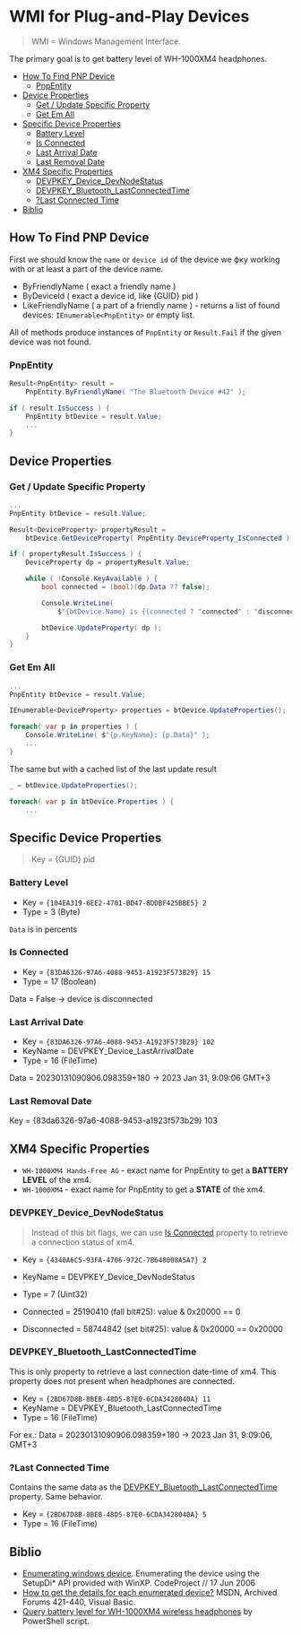 # WMI for Plug-and-Play Devices

> WMI = Windows Management Interface.

The primary goal is to get battery level of WH-1000XM4 headphones.

- [How To Find PNP Device](#how-to-find-pnp-device)
  - [PnpEntity](#pnpentity)
- [Device Properties](#device-properties)
  - [Get / Update Specific Property](#get--update-specific-property)
  - [Get Em All](#get-em-all)
- [Specific Device Properties](#specific-device-properties)
  - [Battery Level](#battery-level)
  - [Is Connected](#is-connected)
  - [Last Arrival Date](#last-arrival-date)
  - [Last Removal Date](#last-removal-date)
- [XM4 Specific Properties](#xm4-specific-properties)
  - [DEVPKEY\_Device\_DevNodeStatus](#devpkey_device_devnodestatus)
  - [DEVPKEY\_Bluetooth\_LastConnectedTime](#devpkey_bluetooth_lastconnectedtime)
  - [?Last Connected Time](#last-connected-time)
- [Biblio](#biblio)

## How To Find PNP Device

First we should know the `name` or `device id` of the device we фку working with or at least a part of the device name.

- ByFriendlyName ( exact a friendly name )
- ByDeviceId ( exact a device id, like {GUID} pid )
- LikeFriendlyName ( a part of a friendly name ) - returns a list of found devices: `IEnumerable<PnpEntity>` or empty list.

All of methods produce instances of `PnpEntity` or `Result.Fail` if the given device was not found.

### PnpEntity

```csharp
Result<PnpEntity> result =
    PnpEntity.ByFriendlyName( "The Bluetooth Device #42" );

if ( result.IsSuccess ) {
    PnpEntity btDevice = result.Value;
    ...
}
```

## Device Properties

### Get / Update Specific Property

```csharp
...
PnpEntity btDevice = result.Value;

Result<DeviceProperty> propertyResult =
    btDevice.GetDeviceProperty( PnpEntity.DeviceProperty_IsConnected );

if ( propertyResult.IsSuccess ) {
    DeviceProperty dp = propertyResult.Value;

    while ( !Console.KeyAvailable ) {
        bool connected = (bool)(dp.Data ?? false);

        Console.WriteLine(
            $"{btDevice.Name} is {(connected ? "connected" : "disconnected")}" );

        btDevice.UpdateProperty( dp );
    }    
}
```

### Get Em All

```csharp
...
PnpEntity btDevice = result.Value;

IEnumerable<DeviceProperty> properties = btDevice.UpdateProperties();

foreach( var p in properties ) {
    Console.WriteLine( $"{p.KeyName}: {p.Data}" );
    ...
}
```

The same but with a cached list of the last update result

```csharp
_ = btDevice.UpdateProperties();

foreach( var p in btDevice.Properties ) {
    ...
```

## Specific Device Properties

> Key = {GUID} pid

### Battery Level

- Key = `{104EA319-6EE2-4701-BD47-8DDBF425BBE5} 2`
- Type = 3 (Byte)

`Data` is in percents

### Is Connected

- Key = `{83DA6326-97A6-4088-9453-A1923F573B29} 15`
- Type = 17 (Boolean)

Data = False → device is disconnected

### Last Arrival Date

- Key = `{83DA6326-97A6-4088-9453-A1923F573B29} 102`
- KeyName = DEVPKEY_Device_LastArrivalDate
- Type = 16 (FileTime)

Data = 20230131090906.098359+180 → 2023 Jan 31, 9:09:06 GMT+3

### Last Removal Date

Key = {83da6326-97a6-4088-9453-a1923f573b29} 103

## XM4 Specific Properties

- `WH-1000XM4 Hands-Free AG` - exact name for PnpEntity to get a **BATTERY LEVEL** of the xm4.
- `WH-1000XM4` - exact name for PnpEntity to get a **STATE** of the xm4.

### DEVPKEY_Device_DevNodeStatus

> Instead of this bit flags, we can use [Is Connected](#is-connected) property to retrieve a connection status of xm4.

- Key = `{4340A6C5-93FA-4706-972C-7B648008A5A7} 2`
- KeyName = DEVPKEY_Device_DevNodeStatus
- Type = 7 (Uint32)

- Connected = 25190410 (fall bit#25): value & 0x20000 == 0
- Disconnected = 58744842 (set bit#25): value & 0x20000 == 0x20000

### DEVPKEY_Bluetooth_LastConnectedTime

This is only property to retrieve a last connection date-time of xm4. This property does not present when headphones are connected.

- Key = `{2BD67D8B-8BEB-48D5-87E0-6CDA3428040A} 11`
- KeyName = DEVPKEY_Bluetooth_LastConnectedTime
- Type = 16 (FileTime)

For ex.: Data = 20230131090906.098359+180 → 2023 Jan 31, 9:09:06, GMT+3

### ?Last Connected Time

Contains the same data as the [DEVPKEY_Bluetooth_LastConnectedTime](#devpkey_bluetooth_lastconnectedtime) property. Same behavior.

- Key = `{2BD67D8B-8BEB-48D5-87E0-6CDA3428040A} 5`
- Type = 16 (FileTime)

## Biblio

- [Enumerating windows device](https://www.codeproject.com/articles/14412/enumerating-windows-device). Enumerating the device using the SetupDi* API provided with WinXP. CodeProject // 17 Jun 2006
- [How to get the details for each enumerated device?](https://social.msdn.microsoft.com/Forums/en-US/65086709-cee8-4efa-a794-b32979abb0ea/how-to-get-the-details-for-each-enumerated-device?forum=vbgeneral) MSDN, Archived Forums 421-440, Visual Basic.
- [Query battery level for WH-1000XM4 wireless headphones](https://gist.github.com/nikvoronin/e8fc8a1631dd0e851f1ab821d0e3cf01) by PowerShell script.
